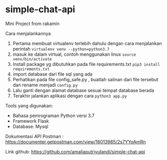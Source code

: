 # simple-chat-api

Mini Project from rakamin

Cara menjalankannya

1. Pertama membuat virtualenv terlebih dahulu dengan cara menjalankan perintah `virtualenv venv --python=python3.7`
2. masuk ke dalam virtual, contoh menggunakan linux `source venv/bin/activate`
3. Install package yg dibutuhkan pada file requirements.txt `pip3 install requirements.txt`
4. import database dari file sql yang ada
5. Perhatikan pada file config_safe.py , buatlah salinan dari file tersebut dan rename menjadi `config.py`
6. Lalu ganti dengan alamat database sesuai tempat database berada
7. Terakhir jalankan aplikasi dengan cara `python3 app.py`

Tools yang digunakan:

- Bahasa pemrograman Python versi 3.7
- Framework Flask
- Database: Mysql

Dokumentasi API Postman : https://documenter.getpostman.com/view/16013985/2s7YYoAmRn

Link github: https://github.com/amaliaputriyulandi/simple-chat-api
